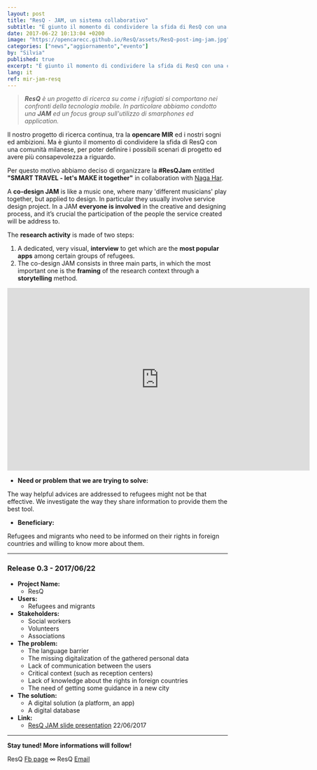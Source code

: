 ```yaml
---
layout: post
title: "ResQ - JAM, un sistema collaborativo"
subtitle: "È giunto il momento di condividere la sfida di ResQ con una comunità milanese, per poter definire i possibili scenari di progetto."
date: 2017-06-22 10:13:04 +0200
image: "https://opencarecc.github.io/ResQ/assets/ResQ-post-img-jam.jpg"
categories: ["news","aggiornamento","evento"]
by: "Silvia"
published: true
excerpt: "È giunto il momento di condividere la sfida di ResQ con una comunità milanese, per poter definire i possibili scenari di progetto."
lang: it
ref: mir-jam-resq
---
```


<blockquote><i><b>ResQ</b> è un progetto di ricerca su come i rifugiati si comportano nei confronti della tecnologia mobile.
In particolare abbiamo condotto una <b>JAM</b> ed un focus group sull'utilizzo di smarphones ed application.</i></blockquote>

Il nostro progetto di ricerca continua, tra la <b>opencare MIR</b> ed i nostri sogni ed ambizioni. Ma è giunto il momento di condividere la sfida di ResQ con una comunità milanese, per poter definire i possibili scenari di progetto ed avere più consapevolezza a riguardo.

Per questo motivo abbiamo deciso di organizzare la <b>#ResQJam</b> entitled <b>"SMART TRAVEL - let's MAKE it together"</b> in collaboration with [Naga Har](https://www.facebook.com/NagaOnlus/).  

A <b>co-design JAM</b> is like a music one, where many 'different musicians' play together, but applied to design. In particular they usually involve service design project.
In a JAM <b>everyone is involved</b> in the creative and designing process, and it’s crucial the participation of the people the service created will be address to.

The <b>research activity</b> is made of two steps:
1. A dedicated, very visual, <b>interview</b> to get which are the <b>most popular apps</b> among certain groups of refugees.
2. The co-design JAM consists in three main parts, in which the most important one is the <b>framing</b> of the research context through a <b>storytelling</b> method.


<iframe src="https://docs.google.com/presentation/d/1qTC2J8LsO6RFXSjDGBvxeVlwLyEKeXzQ6fA1h3mN7LU/embed?start=false&loop=false&delayms=3000" frameborder="0" width="691" height="417" allowfullscreen="true" mozallowfullscreen="true" webkitallowfullscreen="true"></iframe>


* <b>Need or problem that we are trying to solve:</b>

The way helpful advices are addressed to refugees might not be that effective. We investigate the way they share information to provide them the best tool.

* <b>Beneficiary:</b>

Refugees and migrants who need to be informed on their rights in foreign countries and willing to know more about them.

***

### Release 0.3 - 2017/06/22

* <b>Project Name:</b>
	* ResQ
* <b>Users:</b>
	* Refugees and migrants
* <b>Stakeholders:</b>
	* Social workers
	* Volunteers
	* Associations
* <b>The problem:</b>
	* The language barrier
	* The missing digitalization of the gathered personal data
	* Lack of communication between the users
	* Critical context (such as reception centers)
	* Lack of knowledge about the rights in foreign countries
	* The need of getting some guidance in a new city
* <b>The solution:</b>
	* A digital solution (a platform, an app)
	* A digital database
* <b>Link:</b>
	* [ResQ JAM slide presentation](https://docs.google.com/presentation/d/1qTC2J8LsO6RFXSjDGBvxeVlwLyEKeXzQ6fA1h3mN7LU/edit?usp=sharing) 22/06/2017

***

<b>Stay tuned! More informations will follow!</b>

ResQ [Fb page](https://www.facebook.com/ResQ-121899991732625/) ∞ ResQ [Email](mailto:resqstaff@wemake.cc)

